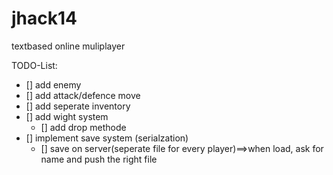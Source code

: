 jhack14
=======

textbased online muliplayer



TODO-List:
- [] add enemy
- [] add attack/defence move
- [] add seperate inventory
- [] add wight system
  - [] add drop methode
- [] implement save system (serialzation)
  - [] save on server(seperate file for every player)==>when load, ask for name and push the right file
